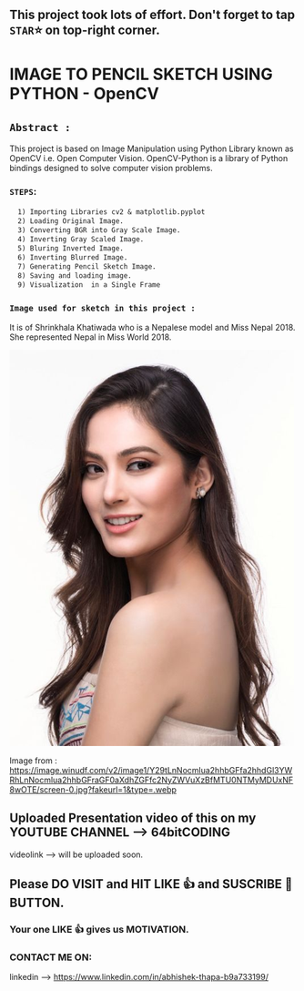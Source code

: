 ## This project took lots of effort. Don't forget to tap `STAR`⭐ on top-right corner.

# IMAGE TO PENCIL SKETCH USING PYTHON - OpenCV

## `Abstract :` 

This project is based on Image Manipulation using Python Library known as OpenCV i.e. Open Computer Vision. OpenCV-Python is a library of Python bindings designed to solve computer vision problems.


   ### `STEPS`:
      
      1) Importing Libraries cv2 & matplotlib.pyplot
      2) Loading Original Image.
      3) Converting BGR into Gray Scale Image.
      4) Inverting Gray Scaled Image.
      5) Bluring Inverted Image.
      6) Inverting Blurred Image.
      7) Generating Pencil Sketch Image.
      8) Saving and loading image.
      9) Visualization  in a Single Frame
 

### `Image used for sketch in this project :`

It is of Shrinkhala Khatiwada who is a Nepalese model and Miss Nepal 2018.
She represented Nepal in Miss World 2018.
    
<div>
  <img src="./images/shrinkhala.jpg" width="500"/>
</div>

Image from : https://image.winudf.com/v2/image1/Y29tLnNocmlua2hhbGFfa2hhdGl3YWRhLnNocmlua2hhbGFraGF0aXdhZGFfc2NyZWVuXzBfMTU0NTMyMDUxNF8wOTE/screen-0.jpg?fakeurl=1&type=.webp

## Uploaded Presentation video of this on my YOUTUBE CHANNEL --> 64bitCODING

videolink --> will be uploaded soon.

## Please DO VISIT and HIT LIKE 👍 and SUSCRIBE 🔔 BUTTON.
### Your one LIKE 👍 gives us MOTIVATION.

### CONTACT ME ON:

linkedin --> https://www.linkedin.com/in/abhishek-thapa-b9a733199/
